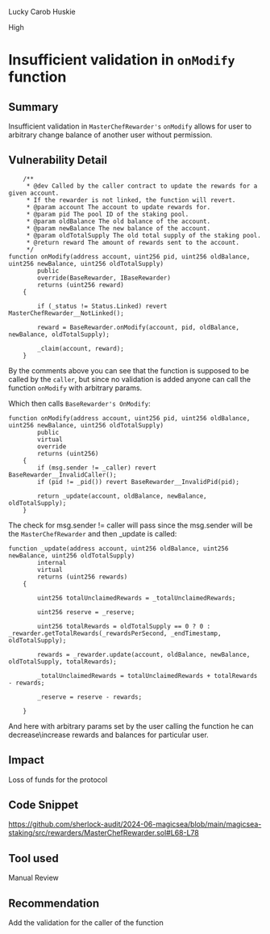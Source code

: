 Lucky Carob Huskie

High

# Insufficient validation in `onModify` function

## Summary

Insufficient validation in `MasterChefRewarder's` `onModify` allows for user to arbitrary change balance of another user without permission.

## Vulnerability Detail



```solidity
    /**
     * @dev Called by the caller contract to update the rewards for a given account.
     * If the rewarder is not linked, the function will revert.
     * @param account The account to update rewards for.
     * @param pid The pool ID of the staking pool.
     * @param oldBalance The old balance of the account.
     * @param newBalance The new balance of the account.
     * @param oldTotalSupply The old total supply of the staking pool.
     * @return reward The amount of rewards sent to the account.
     */
function onModify(address account, uint256 pid, uint256 oldBalance, uint256 newBalance, uint256 oldTotalSupply)
        public
        override(BaseRewarder, IBaseRewarder)
        returns (uint256 reward)
    {
        
        if (_status != Status.Linked) revert MasterChefRewarder__NotLinked();

        reward = BaseRewarder.onModify(account, pid, oldBalance, newBalance, oldTotalSupply);

        _claim(account, reward);
    }
```

By the comments above you can see that the function is supposed to be called by the `caller`, but since no validation is added anyone can call the function `onModify` with arbitrary params.

Which then calls `BaseRewarder's OnModify`:

```solidity
function onModify(address account, uint256 pid, uint256 oldBalance, uint256 newBalance, uint256 oldTotalSupply)
        public
        virtual
        override
        returns (uint256)
    {
        if (msg.sender != _caller) revert BaseRewarder__InvalidCaller();
        if (pid != _pid()) revert BaseRewarder__InvalidPid(pid);

        return _update(account, oldBalance, newBalance, oldTotalSupply);
    }
```
The check for msg.sender != caller will pass since the msg.sender will be the `MasterChefRewarder` and then _update is called:

```solidity
function _update(address account, uint256 oldBalance, uint256 newBalance, uint256 oldTotalSupply)
        internal
        virtual
        returns (uint256 rewards)
    {

        uint256 totalUnclaimedRewards = _totalUnclaimedRewards;

        uint256 reserve = _reserve;

        uint256 totalRewards = oldTotalSupply == 0 ? 0 : _rewarder.getTotalRewards(_rewardsPerSecond, _endTimestamp, oldTotalSupply);

        rewards = _rewarder.update(account, oldBalance, newBalance, oldTotalSupply, totalRewards);

        _totalUnclaimedRewards = totalUnclaimedRewards + totalRewards - rewards;

        _reserve = reserve - rewards;
        
    }
```

And here with arbitrary params set by the user calling the function he can decrease\increase rewards and balances for particular user.

## Impact

Loss of funds for the protocol

## Code Snippet
https://github.com/sherlock-audit/2024-06-magicsea/blob/main/magicsea-staking/src/rewarders/MasterChefRewarder.sol#L68-L78

## Tool used

Manual Review

## Recommendation

Add the validation for the caller of the function
